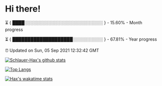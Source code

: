 # Hi there!

⏳ { ████░░░░░░░░░░░░░░░░░░░░░░░░░░ } - 15.60% - Month progress

⏳ { ████████████████████░░░░░░░░░░ } - 67.81% - Year progress

⏰ Updated on Sun, 05 Sep 2021 12:32:42 GMT


[![Schlauer-Hax's github stats](https://github-readme-stats.vercel.app/api?username=Schlauer-Hax&show_icons=true&theme=dark&count_private=true)](https://github.com/Schlauer-Hax)


[![Top Langs](https://github-readme-stats.vercel.app/api/top-langs/?username=Schlauer-Hax&layout=compact&theme=dark)](https://github.com/Schlauer-Hax?tab=repositories)


[![Hax's wakatime stats](https://github-readme-stats.vercel.app/api/wakatime?username=Hax&theme=dark)](https://wakatime.com/@Hax)

